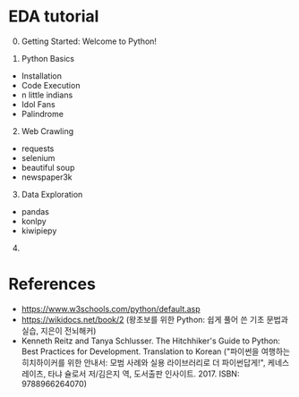 # EDA tutorial

0. Getting Started: Welcome to Python!

1. Python Basics
  - Installation
  - Code Execution
  - n little indians
  - Idol Fans
  - Palindrome 

2. Web Crawling
  - requests
  - selenium
  - beautiful soup
  - newspaper3k

3. Data Exploration
  - pandas
  - konlpy
  - kiwipiepy

4. 

# References

- https://www.w3schools.com/python/default.asp
- https://wikidocs.net/book/2 (왕초보를 위한 Python: 쉽게 풀어 쓴 기초 문법과 실습, 지은이 전뇌해커)
- Kenneth Reitz and Tanya Schlusser. The Hitchhiker's Guide to Python: Best Practices for Development. Translation to Korean ("파이썬을 여행하는 히치하이커를 위한 안내서: 모범 사례와 실용 라이브러리로 더 파이썬답게!", 케네스 레이츠, 타냐 슐로서 저/김은지 역, 도서출판 인사이트. 2017. ISBN: 9788966264070)
